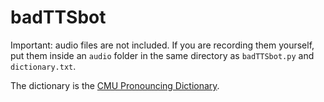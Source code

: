 # badTTSbot

Important: audio files are not included. If you are recording them yourself, put them inside an `audio` folder in the same directory as `badTTSbot.py` and `dictionary.txt`.

The dictionary is the [CMU Pronouncing Dictionary](http://www.speech.cs.cmu.edu/cgi-bin/cmudict).
